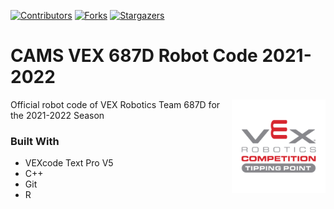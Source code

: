 [![Contributors][contributors-shield]][contributors-url]
[![Forks][forks-shield]][forks-url]
[![Stargazers][stars-shield]][stars-url]

# CAMS VEX 687D Robot Code 2021-2022

[<img src="assets/img/tipping-point-logo.png" align="right" width="150">](https://github.com/687vex/687D-Robot-Code-2021-2022)

Official robot code of VEX Robotics Team 687D for the 2021-2022 Season

### Built With

-   VEXcode Text Pro V5
-   C++
-   Git
-   R

[contributors-shield]: https://img.shields.io/github/contributors/687vex/687D-Robot-Code-2021-2022.svg?style=for-the-badge
[contributors-url]: https://github.com/687vex/687D-Robot-Code-2021-2022/graphs/contributors
[forks-shield]: https://img.shields.io/github/forks/687vex/687D-Robot-Code-2021-2022.svg?style=for-the-badge
[forks-url]: https://github.com/687vex/687D-Robot-Code-2021-2022/network/members
[stars-shield]: https://img.shields.io/github/stars/687vex/687D-Robot-Code-2021-2022.svg?style=for-the-badge
[stars-url]: https://github.com/687vex/687D-Robot-Code-2021-2022/stargazers
